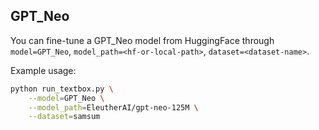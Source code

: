 ## GPT_Neo

You can fine-tune a GPT_Neo model from HuggingFace through ``model=GPT_Neo``, ``model_path=<hf-or-local-path>``, ``dataset=<dataset-name>``. 

Example usage:

```bash
python run_textbox.py \
    --model=GPT_Neo \
    --model_path=EleutherAI/gpt-neo-125M \
    --dataset=samsum
```
